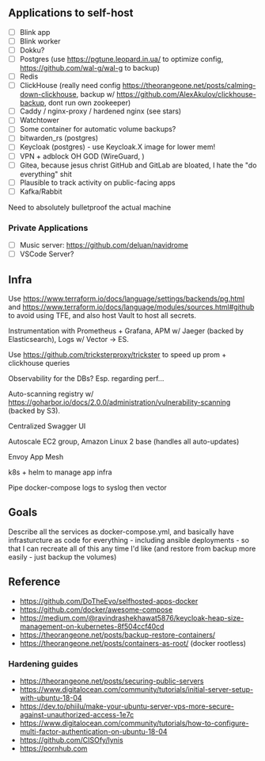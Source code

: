## Applications to self-host

- [ ] Blink app
- [ ] Blink worker
- [ ] Dokku?
- [ ] Postgres (use https://pgtune.leopard.in.ua/ to optimize config, https://github.com/wal-g/wal-g to backup)
- [ ] Redis
- [ ] ClickHouse (really need config https://theorangeone.net/posts/calming-down-clickhouse, backup w/ https://github.com/AlexAkulov/clickhouse-backup, dont run own zookeeper)
- [ ] Caddy / nginx-proxy / hardened nginx (see stars)
- [ ] Watchtower
- [ ] Some container for automatic volume backups?
- [ ] bitwarden_rs (postgres)
- [ ] Keycloak (postgres) - use Keycloak.X image for lower mem!
- [ ] VPN + adblock OH GOD (WireGuard, )
- [ ] Gitea, because jesus christ GitHub and GitLab are bloated, I hate the "do everything" shit
- [ ] Plausible to track activity on public-facing apps
- [ ] Kafka/Rabbit

Need to absolutely bulletproof the actual machine

### Private Applications
- [ ] Music server: https://github.com/deluan/navidrome
- [ ] VSCode Server?

## Infra
Use https://www.terraform.io/docs/language/settings/backends/pg.html and https://www.terraform.io/docs/language/modules/sources.html#github to avoid using TFE, and also host Vault to host all secrets.

Instrumentation with Prometheus + Grafana, APM w/ Jaeger (backed by Elasticsearch), Logs w/ Vector -> ES.

Use https://github.com/tricksterproxy/trickster to speed up prom + clickhouse queries

Observability for the DBs? Esp. regarding perf...

Auto-scanning registry w/ https://goharbor.io/docs/2.0.0/administration/vulnerability-scanning (backed by S3).

Centralized Swagger UI

Autoscale EC2 group, Amazon Linux 2 base (handles all auto-updates)

Envoy App Mesh

k8s + helm to manage app infra

Pipe docker-compose logs to syslog then vector

## Goals
Describe all the services as docker-compose.yml, and basically have infrasturcture as code for everything - including ansible deployments - so that I can recreate all of this any time I'd like (and restore from backup more easily - just backup the volumes)

## Reference
- https://github.com/DoTheEvo/selfhosted-apps-docker
- https://github.com/docker/awesome-compose
- https://medium.com/@ravindrashekhawat5876/keycloak-heap-size-management-on-kubernetes-8f504ccf40cd
- https://theorangeone.net/posts/backup-restore-containers/
- https://theorangeone.net/posts/containers-as-root/ (docker rootless)

### Hardening guides
- https://theorangeone.net/posts/securing-public-servers
- https://www.digitalocean.com/community/tutorials/initial-server-setup-with-ubuntu-18-04
- https://dev.to/phiilu/make-your-ubuntu-server-vps-more-secure-against-unauthorized-access-1e7c
- https://www.digitalocean.com/community/tutorials/how-to-configure-multi-factor-authentication-on-ubuntu-18-04
- https://github.com/CISOfy/lynis
- https://pornhub.com
